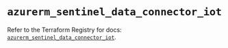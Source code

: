# `azurerm_sentinel_data_connector_iot`

Refer to the Terraform Registry for docs: [`azurerm_sentinel_data_connector_iot`](https://registry.terraform.io/providers/hashicorp/azurerm/3.94.0/docs/resources/sentinel_data_connector_iot).
